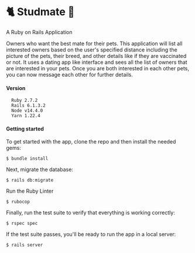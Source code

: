 # :cat2: Studmate :dog:

A Ruby on Rails Application

Owners who want the best mate for their pets. This application will list all interested owners based on the user's specified distance including the picture of the pets, their breed, and other details like if they are vaccinated or not. It uses a dating app like interface and sees all the list of owners that are interested in your pets. Once you are both interested in each other pets, you can now message each other for further details.

#### Version

```
  Ruby 2.7.2
  Rails 6.1.3.2
  Node v14.4.0
  Yarn 1.22.4
```

#### Getting started
To get started with the app, clone the repo and then install the needed gems:
```
$ bundle install
```
Next, migrate the database:
```
$ rails db:migrate
```
Run the Ruby Linter
```
$ rubocop
```
Finally, run the test suite to verify that everything is working correctly:
```
$ rspec spec
```
If the test suite passes, you'll be ready to run the app in a local server:
```
$ rails server
```
